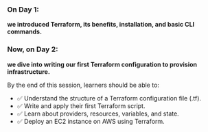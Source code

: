 ### On Day 1: 
**we introduced Terraform, its benefits, installation, and basic CLI commands.**

### Now, on Day 2:
**we dive into writing our first Terraform configuration to provision infrastructure.**

By the end of this session, learners should be able to:
- ✅ Understand the structure of a Terraform configuration file (.tf).
- ✅ Write and apply their first Terraform script.
- ✅ Learn about providers, resources, variables, and state.
- ✅ Deploy an EC2 instance on AWS using Terraform.
